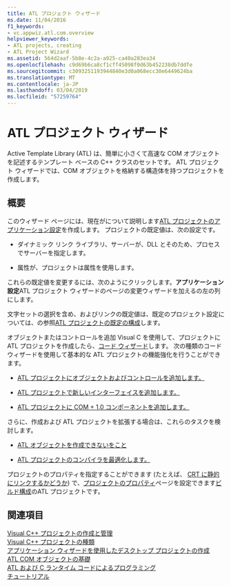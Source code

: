 ```yaml
---
title: ATL プロジェクト ウィザード
ms.date: 11/04/2016
f1_keywords:
- vc.appwiz.atl.com.overview
helpviewer_keywords:
- ATL projects, creating
- ATL Project Wizard
ms.assetid: 564d2aaf-5b8e-4c2a-a925-ca40a283ea34
ms.openlocfilehash: c9d69b6ca8cf1cff45098f0d63b452238db7ddfe
ms.sourcegitcommit: c3093251193944840e3d0a068ecc30e6449624ba
ms.translationtype: MT
ms.contentlocale: ja-JP
ms.lasthandoff: 03/04/2019
ms.locfileid: "57259764"
---
```

# <a name="atl-project-wizard"></a>ATL プロジェクト ウィザード

Active Template Library (ATL) は、簡単に小さくて高速な COM オブジェクトを記述するテンプレート ベースの C++ クラスのセットです。 ATL プロジェクト ウィザードでは、COM オブジェクトを格納する構造体を持つプロジェクトを作成します。

## <a name="overview"></a>概要

このウィザード ページには、現在がについて説明します[ATL プロジェクトのアプリケーション設定](../../atl/reference/application-settings-atl-project-wizard.md)を作成します。 プロジェクトの既定値は、次の設定です。

- ダイナミック リンク ライブラリ、サーバーが、DLL とそのため、プロセスでサーバーを指定します。

- 属性が、プロジェクトは属性を使用します。

これらの既定値を変更するには、次のようにクリックします。**アプリケーション設定**ATL プロジェクト ウィザードのページの変更ウィザードを加えるの左の列にします。

文字セットの選択を含め、およびリンクの既定値は、既定のプロジェクト設定については、の参照[ATL プロジェクトの既定の構成](../../atl/reference/default-atl-project-configurations.md)します。

オブジェクトまたはコントロールを追加 Visual C を使用して、プロジェクトに ATL プロジェクトを作成したら、[コード ウィザード](../../ide/adding-functionality-with-code-wizards-cpp.md)します。 次の種類のコード ウィザードを使用して基本的な ATL プロジェクトの機能強化を行うことができます。

- [ATL プロジェクトにオブジェクトおよびコントロールを追加します。](../../atl/reference/adding-objects-and-controls-to-an-atl-project.md)

- [ATL プロジェクトで新しいインターフェイスを追加します。](../../atl/reference/adding-a-new-interface-in-an-atl-project.md)

- [ATL プロジェクトに COM + 1.0 コンポーネントを追加します。](../../atl/reference/adding-an-atl-com-plus-1-0-component.md)

さらに、作成および ATL プロジェクトを拡張する場合は、これらのタスクを検討します。

- [ATL オブジェクトを作成できないをこと](../../atl/reference/making-an-atl-object-noncreatable.md)

- [ATL プロジェクトのコンパイラを最適化します。](../../atl/reference/specifying-compiler-optimization-for-an-atl-project.md)

プロジェクトのプロパティを指定することができます (たとえば、 [CRT に静的にリンクするかどうか](../../atl/programming-with-atl-and-c-run-time-code.md)) で、[プロジェクトのプロパティ](../../ide/general-property-page-project.md)ページを設定できます[ビルド構成](/visualstudio/ide/understanding-build-configurations)のATL プロジェクトです。

## <a name="see-also"></a>関連項目

[Visual C++ プロジェクトの作成と管理](../../ide/creating-and-managing-visual-cpp-projects.md)<br/>
[Visual C++ プロジェクトの種類](../../ide/visual-cpp-project-types.md)<br/>
[アプリケーション ウィザードを使用したデスクトップ プロジェクトの作成](../../ide/creating-desktop-projects-by-using-application-wizards.md)<br/>
[ATL COM オブジェクトの基礎](../../atl/fundamentals-of-atl-com-objects.md)<br/>
[ATL および C ランタイム コードによるプログラミング](../../atl/programming-with-atl-and-c-run-time-code.md)<br/>
[チュートリアル](../../atl/active-template-library-atl-tutorial.md)

